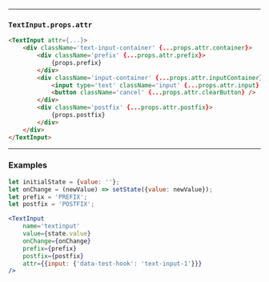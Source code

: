 ______________________________________________________________________________

### `TextInput.props.attr`

```html
<TextInput attr={...}>
    <div className='text-input-container' {...props.attr.container}>
        <div className='prefix' {...props.attr.prefix}>
            {props.prefix}
        </div>
        <div className='input-container' {...props.attr.inputContainer}>
            <input type='text' className='input' {...props.attr.input} />
            <button className='cancel' {...props.attr.clearButton} />
        </div>
        <div className='postfix' {...props.attr.postfix}>
            {props.postfix}
        </div>
    </div>
</TextInput>
```

______________________________________________________________________________

### Examples

```jsx
let initialState = {value: ''};
let onChange = (newValue) => setState({value: newValue});
let prefix = 'PREFIX';
let postfix = 'POSTFIX';

<TextInput
    name='textinput'
    value={state.value}
    onChange={onChange}
    prefix={prefix}
    postfix={postfix}
    attr={{input: {'data-test-hook': 'text-input-1'}}}
/>
```